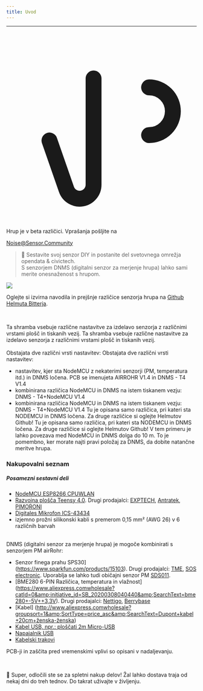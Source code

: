 ```yaml
---
title: Uvod
---
```

---
  <div class="max-w-screen-xl mx-auto pb-5">
    <div class="p-2 rounded-lg bg-indigo-100 shadow-lg sm:p-3">
    <div class="flex items-center">
          <span class="p-2 rounded-lg bg-indigo-500">
            <svg class="h-8 w-8 text-white" fill="none" viewBox="0 0 24 24" stroke="currentColor">
              <path stroke-linecap="round" stroke-linejoin="round" stroke-width="2" d="M11 5.882V19.24a1.76 1.76 0 01-3.417.592l-2.147-6.15M18 13a3 3 0 100-6M5. 436 13.683A4.001 4.001 0 017 6h1.832c4.1 0 7.625-1.234 9.168-3v14c-1.543-1.766-5.067-3-9.168-3H7a3.988 3.988 0 01-1.564-.317z">
            </svg>
          </span>
        <div class="flex-wrap flex">
          <p class="pt-1 text-indigo-700 font-medium">
              Hrup je v beta različici. Vprašanja pošljite na<p>
        <a href="mailto:Noise@Sensor.Community" class="ml-1 font-medium underline text-white hover:text-yellow-600">
                Noise@Sensor.Community</a>
        </div>
    </div>
  </div>
</div>


> 🚧 Sestavite svoj senzor DIY in postanite del svetovnega omrežja opendata &amp; civictech. <br> S senzorjem DNMS (digitalni senzor za merjenje hrupa) lahko sami merite onesnaženost s hrupom.

  <img src="../docs/dnms/dnms-noise-measuring-sensor-kit.jpg" style="display: block; margin: 1em 0" loading="lazy"/>


Oglejte si izvirna navodila in prejšnje različice senzorja hrupa na [Github Helmuta Bitterja](https://github.com/hbitter/DNMS/tree/master/Manual).

<br>

Ta shramba vsebuje različne nastavitve za izdelavo senzorja z različnimi vrstami plošč in tiskanih vezij.
Ta shramba vsebuje različne nastavitve za izdelavo senzorja z različnimi vrstami plošč in tiskanih vezij.
 <br>
 <br>
 Obstajata dve različni vrsti nastavitev:
 Obstajata dve različni vrsti nastavitev:
* nastavitev, kjer sta NodeMCU z nekaterimi senzorji (PM, temperatura itd.) in DNMS ločena. PCB se imenujeta AIRROHR V1.4 in DNMS - T4 V1.4
* kombinirana različica NodeMCU in DNMS na istem tiskanem vezju: DNMS - T4+NodeMCU V1.4
* kombinirana različica NodeMCU in DNMS na istem tiskanem vezju: DNMS - T4+NodeMCU V1.4
 Tu je opisana samo različica, pri kateri sta NODEMCU in DNMS ločena. Za druge različice si oglejte Helmutov Github!
 Tu je opisana samo različica, pri kateri sta NODEMCU in DNMS ločena. Za druge različice si oglejte Helmutov Github!
  V tem primeru je lahko povezava med NodeMCU in DNMS dolga do 10 m. To je pomembno, ker morate najti pravi položaj za DNMS, da dobite natančne meritve hrupa.

### Nakupovalni seznam

##### Posamezni sestavni deli
* [NodeMCU ESP8266 CPUWLAN](https://www.aliexpress.com/wholesale?groupsort=1&SortType=price_asc&SearchText=nodemcu+v3+esp8266+ch340)
* [Razvojna plošča Teensy 4.0](https://www.pjrc.com/store/teensy40.html). Drugi prodajalci: [EXPTECH](https://www.exp-tech.de/plattformen/teensy/9596/teensy-4.0-development-board), [Antratek](https://www.antratek.de/teensy-4-0), [PIMORONI](https://shop.pimoroni.com/products/teensy-4-0-development-board)
* [Digitales Mikrofon ICS-43434](https://www.tindie.com/products/onehorse/ics43434-i2s-digital-microphone/)
* izjemno prožni silikonski kabli s premerom 0,15 mm² (AWG 26) v 6 različnih barvah
<br>
DNMS (digitalni senzor za merjenje hrupa) je mogoče kombinirati s senzorjem PM airRohr:

* Senzor finega prahu SPS30] (https://www.sparkfun.com/products/15103). Drugi prodajalci: [TME](https://www.tme.eu/de/details/sps30/gassensoren/sensirion/1-101638-10/?brutto=1), [SOS electronic](https://www.soselectronic.de/products/sensirion/sps30-2-304234). Uporablja se lahko tudi običajni senzor PM [SDS011](https://de.aliexpress.com/wholesale?catId=0&initiative_id=AS_20200813122806&SearchText=sds011).
* [BME280 6-PIN Različica, temperatura in vlažnost] (https://www.aliexpress.comwholesale?catId=0&amp;initiative_id=SB_20200308040440&amp;SearchText=bme280+-5V++3,3V). Drugi prodajalci: [Nettigo](https://nettigo.eu/products/module-pressure-humidity-and-temperature-sensor-bosch-bme280), [Berrybase](https://www.berrybase.de/bauelemente/sensoren-module/feuchtigkeit/bme680-breakout-board-4in1-sensor-f-252-r-temperatur-luftfeuchtigkeit-luftdruck-und-luftg-252-t)
* [Kabel] (http://www.aliexpress.comwholesale?groupsort=1&amp;SortType=price_asc&amp;SearchText=Dupont+kabel+20cm+ženska-ženska)
* [Kabel USB, npr.: ploščati 2m Micro-USB](https://www.aliexpress.comwholesale?catId=0&amp;initiative_id=SB_20200308040708&amp;SearchText=micro+usb+ploščati+kabel+2m)
* [Napajalnik USB](https://www.aliexpress.com/wholesale?catId=0&initiative_id=SB_20200308040834&SearchText=single+micro+usb+eu+power+supply)
* [Kabelski trakovi](https://www.aliexpress.comwholesale?catId=0&amp;initiative_id=SB_20200308040852&amp;SearchText=cable+trakovi)

PCB-ji in zaščita pred vremenskimi vplivi so opisani v nadaljevanju.

<br>

🙌 Super, odločili ste se za spletni nakup delov!
Žal lahko dostava traja od nekaj dni do treh tednov.
Do takrat uživajte v življenju️.
